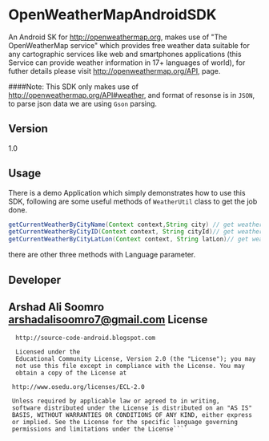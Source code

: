 OpenWeatherMapAndroidSDK
========================

An Android SK for http://openweathermap.org, makes use of "The OpenWeatherMap service" which provides 
free weather data suitable for any cartographic services like web and smartphones applications (this Service can provide weather information in 17+ languages of world), for futher details please visit http://openweathermap.org/API, page.

####Note:
This SDK only makes use of http://openweathermap.org/API#weather, and format of resonse is in ```JSON```, to parse json data we are using ```Gson``` parsing.

Version
----

1.0


Usage
--------------
There is a demo Application which simply demonstrates how to use this SDK, following are some useful methods of 
```WeatherUtil``` class to get the job done.

```java
getCurrentWeatherByCityName(Context context,String city) // get weather info by city name
getCurrentWeatherByCityID(Context context, String cityId)// get weather info by city ID
getCurrentWeatherByCityLatLon(Context context, String latLon)// get weather info by city Geo Position comma seprated values of lat,lon.
```
there are other three methods with Language parameter.

Developer
----
Arshad Ali Soomro arshadalisoomro7@gmail.com
License
----
````Copyright 2014-15 Arshad Ali Soomro,
  http://source-code-android.blogspot.com 
  
  Licensed under the
  Educational Community License, Version 2.0 (the "License"); you may
  not use this file except in compliance with the License. You may
  obtain a copy of the License at
 
 http://www.osedu.org/licenses/ECL-2.0

 Unless required by applicable law or agreed to in writing,
 software distributed under the License is distributed on an "AS IS"
 BASIS, WITHOUT WARRANTIES OR CONDITIONS OF ANY KIND, either express
 or implied. See the License for the specific language governing
 permissions and limitations under the License````
